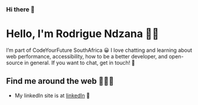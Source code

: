 ### Hi there 👋

<!--
**RodrigueNdzana/RodrigueNdzana** is a ✨ _special_ ✨ repository because its `README.md` (this file) appears on your GitHub profile.

Here are some ideas to get you started:

- 🔭 I’m currently working on ...
- 🌱 I’m currently learning ...
- 👯 I’m looking to collaborate on ...
- 🤔 I’m looking for help with ...
- 💬 Ask me about ...
- 📫 How to reach me: ...
- 😄 Pronouns: ...
- ⚡ Fun fact: ...
-->
# Hello, I'm Rodrigue Ndzana 🧞‍♂️

I’m part of CodeYourFuture SouthAfrica 😀
I love chatting and learning about web performance, accessibility, how to be a better developer, and open-source in general. If you want to chat, get in touch! 💖


## Find me around the web 🕵🏾‍♀️
- My linkedIn site is at [linkedIn](www.linkedin.com/in/rodrigue-ndzana) 🏡




